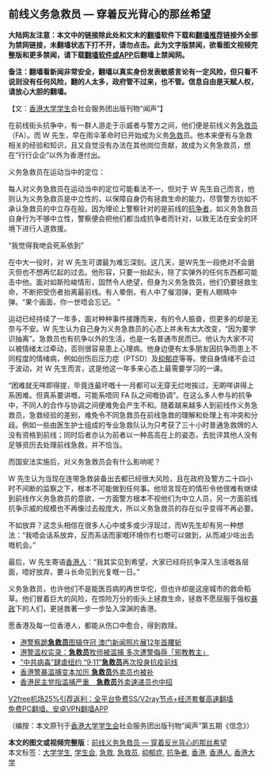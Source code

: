  <h2>前线义务急救员 — 穿着反光背心的那丝希望</h2> <p class="notice"><b>大陆网友注意：本文中的链接除此处和文末的<a href="https://github.com/bannedbook/fanqiang" >翻墙</a>软件下载和<a href="https://github.com/killgcd/justmysocks/blob/master/README.md">翻墙推荐</a>链接外全部为禁网链接，未翻墙状态下打不开，请勿点击。此为文字版禁闻，欲看图文视频完整版和更多禁闻，请下载<a href="https://github.com/bannedbook/fanqiang">翻墙软件或APP</a>后翻墙上禁闻网。</p><p>备注：翻墙看新闻非常安全，翻墙以真实身份发表敏感言论有一定风险，但只看不说则没有任何风险，翻的人太多，政府管不过来，也不管。信息自由是天赋人权，请放心大胆的翻墙。</b></p>  <div class="entry">  <p>【文：<a href="https://www.bannedbook.org/bnews/tag/%e9%a6%99%e6%b8%af/" class="st_tag internal_tag" rel="tag" title="标签 香港 下的日志">香港</a><a href="https://www.bannedbook.org/bnews/tag/%E5%A4%A7%E5%AD%A6%E5%AD%A6%E7%94%9F/" class="st_tag internal_tag" rel="tag" title="标签 大学学生 下的日志">大学学生</a>会社会服务团出版刊物“闻声”】</p> <p>在前线街头抗争中，有一群人游走于示威者与警方之间，他们便是前线义务<a href="https://www.bannedbook.org/bnews/tag/%E6%80%A5%E6%95%91%E5%91%98/" class="st_tag internal_tag" rel="tag" title="标签 急救员 下的日志">急救员</a>（FA）。而 W 先生，早在雨伞革命时已开始成为义务<a href="https://www.bannedbook.org/bnews/tag/%E6%80%A5%E6%95%91/" class="st_tag internal_tag" rel="tag" title="标签 急救 下的日志">急救</a>员。他本来便有与急救相关的经验和知识，且又自觉没有办法在其他岗位贡献，故成为义务急救员，想在“行行企企”以外为香港付出。</p> <p>义务急救员在运动当中的定位：</p>  <p>每人对义务急救员在运动当中的定位可能看法不一，但对于 W 先生自己而言，他则认为义务急救员是中立性的，以保障自身仍有拯救生命的能力，尽管警方彷如不承认急救员的中立存在般。因为理论上警察针对的是前线的<a href="https://www.bannedbook.org/bnews/tag/%E6%8A%97%E4%BA%89%E8%80%85/" class="st_tag internal_tag" rel="tag" title="标签 抗争者 下的日志">抗争者</a>，如义务急救员自身行为不够中立性，警察便会把他们都当成抗争者而针对，以致无法在安全的环境下进行人道救援。</p> <p>“我觉得我哋会死系依到”</p> <p>在中大一役时，对 W 先生可谓最为难忘深刻。这几天，是W先生一段绝对不会磨灭但也不想再忆起的过去。他形容，只要一抬起头，除了实弹外的任何东西都可能击中他。面对如斯险峻情形，固然令人绝望，但身为义务急救员，他们仍要拯救生命，不断把受伤者抬离最前线。有人晕倒，有人中了催泪弹，更有人眼睛中弹。“果个画面，你一世唔会忘记。 ”</p>  <p>运动已经持续了一年多，面对种种事件接踵而来，有的令人振奋，但更多的却是无奈与不安。W 先生认为自己身为义务急救员的心态上并未有太大改变，“因为要学识抽离”。急救员也有抗争以外的生活，也是一名普通市民而已。他认为大家不可以被情绪太过牵动，否则很容易患上心理病。他身边便有太多朋友因抗争而患上不同程度的情绪病，例如创伤后压力症（PTSD）及<a href="https://www.bannedbook.org/bnews/tag/%e6%8a%91%e9%83%81%e7%97%87/" class="st_tag internal_tag" rel="tag" title="标签 抑郁症 下的日志">抑郁症</a>等等。使自身情绪不会过于波动，对 W 先生而言，这是他这一年多来心态上最需要学习的一课。</p> <p>“困难就无咩即得提，毕竟连最坏嘅十一月都可以无穿无烂咁挨过，无啲咩讲得上系困难。但真系要讲嘅，可能系唔同 FA 队之间嘅协调”。在这么多人参与的抗争中，不同人的合作与协调之间便难免会产生不和。随着越来越多人到前线作义务急救员，急救经验的差别，难免令不同急救员在前线急救的理解和处理上有冲突和分歧。例如一些由医生护士组成的专业急救队认为只考获了三十小时普通急救牌的人没有资格到前线；同时后者亦认为前者以一种高高在上的姿态，去批评其他人没有足够资历去处理前线急救，并不恰当。</p> <p>而国安法实施后，对义务急救员会有什么影响呢？</p>  <p>W 先生认为当现在连带急救装备出去都已经很大风险，且在政府及警方二十四小时不间断的监察之下，根本不可能做到任何事。他坦言现在的情形令他很难有继续到前线作义务急救员的意欲，一方面警方根本不视他们为中立人员，另一方面前线抗争示威的规模也不再像过去般庞大，所以义务急救员的存在似乎变得不再必要。</p> <p>不如放弃？这念头相信在很多人心中或多或少浮现过，而W先生却有另一种想法：“我唔会话系放弃，反而系话而家嘅环境你冇乜嘢可以做到，从而减少咗出去嘅机会。”</p> <p>最后，W 先生寄语<a href="https://www.bannedbook.org/bnews/tag/%E9%A6%99%E6%B8%AF%E4%BA%BA/" class="st_tag internal_tag" rel="tag" title="标签 香港人 下的日志">香港人</a>：“我其实见到希望，大家已经将抗争深入生活嘅各层面，唔好放弃，要斗长命见到光复嘅一日。”</p>  <p>义务急救员，也许他们不是能医百病的再世华佗，但也许却是这座城市的救命稻草。他们冒着巨大的风险，在惊险万分的街头上拯救生命，拯救不愿屈服于强权<span class='wp_keywordlink'><a href="https://www.bannedbook.org/forum11/topic276.html" title="禁片：评中国共产党的暴政" target="_blank">暴政</a></span>下的人们，更拯救著一步一步坠入深渊的香港。</p> <p>愿香港及每一位香港人，都能从伤口中愈合，得到救赎。</p> <ul class='op-related-articles' title='相关阅读'> <li><a href='https://www.bannedbook.org/bnews/headline/20201009/1410842.html' target='_blank'>港警察跪<b>急救员</b>图辑夺冠 澳门新闻照片展12年首腰斩</a></li> <li><a href='https://www.bannedbook.org/bnews/cnnews/hknews/20200517/1329723.html' target='_blank'>港警滥权实录：<b>急救员</b>牧师被滥捕 多次遭警侮辱「邪教教主」</a></li> <li><a href='https://www.bannedbook.org/bnews/worldnews/usa/20200403/1305561.html' target='_blank'>“中共病毒”肆虐纽约 “9·11”<b>急救员</b>再次投身抗疫前线</a></li> <li><a href='https://www.bannedbook.org/bnews/ssgc/20200317/1294822.html' target='_blank'>香港警暴滥捕变本加厉    <b>急救员</b>外卖员也被补</a></li> <li><a href='https://www.bannedbook.org/bnews/headline/20200316/1294714.html' target='_blank'>香港民主党指滥捕严重　<b>急救员</b>外卖速递员也中招</a></li> </ul> <p class="texttj"> <a href="https://www.bannedbook.org/forum23/topic22702.html" target="_blank">V2free机场25%引荐返利：全平台免费SS/V2ray节点+经济套餐高速翻墙</a><br/> <a href="https://github.com/bannedbook/fanqiang/wiki/%E7%A6%81%E9%97%BB%E7%BD%91%E5%AE%89%E5%8D%93%E7%BF%BB%E5%A2%99%E6%96%B0%E9%97%BBAPP" target="_blank">免费PC翻墙、安卓VPN翻墙APP</a></p><p>（编按：本文原刊于<a href="https://www.bannedbook.org/bnews/tag/%E9%A6%99%E6%B8%AF%E5%A4%A7%E5%AD%A6/" class="st_tag internal_tag" rel="tag" title="标签 香港大学 下的日志">香港大学</a><a href="https://www.bannedbook.org/bnews/tag/%E5%AD%A6%E7%94%9F%E4%BC%9A/" class="st_tag internal_tag" rel="tag" title="标签 学生会 下的日志">学生会</a>社会服务团出版刊物“闻声”第五期《信念》）</p><a name='sharetosocial'></a>       <div><b>本文的图文或视频完整版</b>：<a href='https://www.bannedbook.org/bnews/comments/20210102/1459533.html'>前线义务急救员 — 穿着反光背心的那丝希望</a></div>  </div><!--END ENTRY--> <div class="postfooter"> <div>本文标签：<a href="https://www.bannedbook.org/bnews/tag/%E5%A4%A7%E5%AD%A6%E5%AD%A6%E7%94%9F/" rel="tag">大学学生</a>, <a href="https://www.bannedbook.org/bnews/tag/%E5%AD%A6%E7%94%9F%E4%BC%9A/" rel="tag">学生会</a>, <a href="https://www.bannedbook.org/bnews/tag/%E6%80%A5%E6%95%91/" rel="tag">急救</a>, <a href="https://www.bannedbook.org/bnews/tag/%E6%80%A5%E6%95%91%E5%91%98/" rel="tag">急救员</a>, <a href="https://www.bannedbook.org/bnews/tag/%e6%8a%91%e9%83%81%e7%97%87/" rel="tag">抑郁症</a>, <a href="https://www.bannedbook.org/bnews/tag/%E6%8A%97%E4%BA%89%E8%80%85/" rel="tag">抗争者</a>, <a href="https://www.bannedbook.org/bnews/tag/%e9%a6%99%e6%b8%af/" rel="tag">香港</a>, <a href="https://www.bannedbook.org/bnews/tag/%E9%A6%99%E6%B8%AF%E4%BA%BA/" rel="tag">香港人</a>, <a href="https://www.bannedbook.org/bnews/tag/%E9%A6%99%E6%B8%AF%E5%A4%A7%E5%AD%A6/" rel="tag">香港大学</a></div>  </div><!--END POSTFOOTER--> 